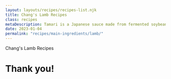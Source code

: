 ```yaml
---
layout: layouts/recipes/recipes-list.njk
title: Chang's Lamb Recipes
class: recipes
metaDescription: Tamari is a Japanese sauce made from fermented soybeans. Use ours to create authentic Asian cuisine to serve up in so many ways!
date: 2023-01-04
permalink: "recipes/main-ingredients/lamb/"
---
```

Chang's Lamb Recipes

# Thank you!

